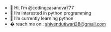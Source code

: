 - 👋 Hi, I’m @codingcasanova777
- 👀 I’m interested in python programming
- 🌱 I’m currently learning python
- �  reach me on : shivendutiwari28@gmail.com

<!---
codingcasanova777/codingcasanova777 is a ✨ special ✨ repository because its `README.md` (this file) appears on your GitHub profile.
You can click the Preview link to take a look at your changes.
--->

